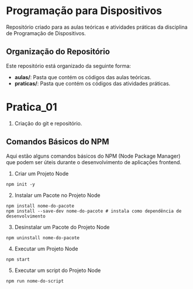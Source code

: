 
# Programação para Dispositivos

Repositório criado para as aulas teóricas e atividades práticas da disciplina de Programação de Dispositivos.

## Organização do Repositório

Este repositório está organizado da seguinte forma:
- **aulas/**: Pasta que contém os códigos das aulas teóricas.
- **praticas/**: Pasta que contém os códigos das atividades práticas.

# Pratica_01

1. Criação do git e repositório.

## Comandos Básicos do NPM

Aqui estão alguns comandos básicos do NPM (Node Package Manager) que podem ser úteis durante o desenvolvimento de aplicações frontend.

1. Criar um Projeto Node
```shell
npm init -y
```
2. Instalar um Pacote no Projeto Node
```shell
npm install nome-do-pacote
npm install --save-dev nome-do-pacote # instala como dependência de desenvolvimento
```
3. Desinstalar um Pacote do Projeto Node
```shell
npm uninstall nome-do-pacote
```
4. Executar um Projeto Node
```shell
npm start
```
5. Executar um script do Projeto Node
```shell
npm run nome-do-script
```


